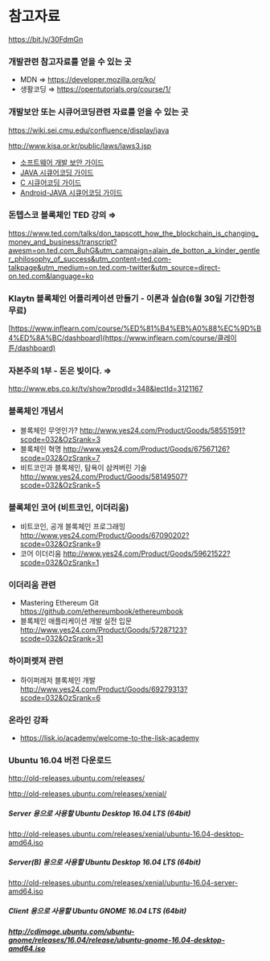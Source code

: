 # **참고자료**

https://bit.ly/30FdmGn

### 개발관련 참고자료를 얻을 수 있는 곳

- MDN ⇒ <https://developer.mozilla.org/ko/>
- 생활코딩 ⇒ <https://opentutorials.org/course/1/>

### 개발보안 또는 시큐어코딩관련 자료를 얻을 수 있는 곳

<https://wiki.sei.cmu.edu/confluence/display/java>

<http://www.kisa.or.kr/public/laws/laws3.jsp>

- [소프트웨어 개발 보안 가이드](http://www.kisa.or.kr/public/laws/laws3_View.jsp?cPage=6&mode=view&p_No=259&b_No=259&d_No=88&ST=T&SV=)
- [JAVA 시큐어코딩 가이드](http://www.kisa.or.kr/public/laws/laws3_View.jsp?cPage=6&mode=view&p_No=259&b_No=259&d_No=55&ST=T&SV=)
- [C 시큐어코딩 가이드](http://www.kisa.or.kr/public/laws/laws3_View.jsp?cPage=6&mode=view&p_No=259&b_No=259&d_No=54&ST=T&SV=)
- [Android-JAVA 시큐어코딩 가이드](http://www.kisa.or.kr/public/laws/laws3_View.jsp?cPage=6&mode=view&p_No=259&b_No=259&d_No=53&ST=T&SV=)

### 돈텝스코 블록체인 TED 강의 ⇒ 

<https://www.ted.com/talks/don_tapscott_how_the_blockchain_is_changing_money_and_business/transcript?awesm=on.ted.com_8uhG&utm_campaign=alain_de_botton_a_kinder_gentler_philosophy_of_success&utm_content=ted.com-talkpage&utm_medium=on.ted.com-twitter&utm_source=direct-on.ted.com&language=ko>

### Klaytn 블록체인 어플리케이션 만들기 - 이론과 실습(6월 30일 기간한정 무료)

[https://www.inflearn.com/course/%ED%81%B4%EB%A0%88%EC%9D%B4%ED%8A%BC/dashboard](https://www.inflearn.com/course/클레이튼/dashboard)

### 자본주의 1부 - 돈은 빚이다. ⇒

 <http://www.ebs.co.kr/tv/show?prodId=348&lectId=3121167>

### 블록체인 개념서

- 블록체인 무엇인가? <http://www.yes24.com/Product/Goods/58551591?scode=032&OzSrank=3>
- 블록체인 혁명 <http://www.yes24.com/Product/Goods/67567126?scode=032&OzSrank=7>
- 비트코인과 블록체인, 탐욕이 삼켜버린 기술 <http://www.yes24.com/Product/Goods/58149507?scode=032&OzSrank=5>

### 블록체인 코어 (비트코인, 이더리움)

- 비트코인, 공개 블록체인 프로그래밍 <http://www.yes24.com/Product/Goods/67090202?scode=032&OzSrank=9>
- 코어 이더리움 <http://www.yes24.com/Product/Goods/59621522?scode=032&OzSrank=1>

### 이더리움 관련

- Mastering Ethereum Git <https://github.com/ethereumbook/ethereumbook>
- 블록체인 애플리케이션 개발 실전 입문 <http://www.yes24.com/Product/Goods/57287123?scode=032&OzSrank=31>

### 하이퍼렛져 관련

- 하이퍼레저 블록체인 개발 <http://www.yes24.com/Product/Goods/69279313?scode=032&OzSrank=6>

### 온라인 강좌

- <https://lisk.io/academy/welcome-to-the-lisk-academy>

### Ubuntu 16.04 버전 다운로드

<http://old-releases.ubuntu.com/releases/>

<http://old-releases.ubuntu.com/releases/xenial/>

##### **Server 용으로 사용할 Ubuntu Desktop 16.04 LTS (64bit)**

http://old-releases.ubuntu.com/releases/xenial/ubuntu-16.04-desktop-amd64.iso

##### **Server(B) 용으로 사용할 Ubuntu Desktop 16.04 LTS (64bit)**

http://old-releases.ubuntu.com/releases/xenial/ubuntu-16.04-server-amd64.iso

##### **Client 용으로 사용할 Ubuntu GNOME 16.04 LTS (64bit)**

##### http://cdimage.ubuntu.com/ubuntu-gnome/releases/16.04/release/ubuntu-gnome-16.04-desktop-amd64.iso